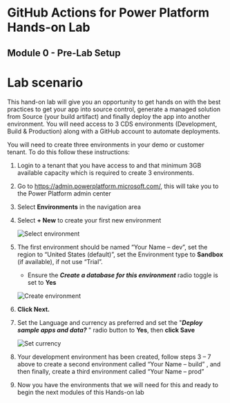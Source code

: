# GitHub Actions for Power Platform Hands-on Lab

## Module 0 - Pre-Lab Setup

# Lab scenario

This hand-on lab will give you an opportunity to get hands on with the best practices to get your app into source control, generate a managed solution from Source (your build artifact) and finally deploy the app into another environment.  You will need access to 3 CDS environments (Development, Build & Production) along with a GitHub account to automate deployments.

You will need to create three environments in your demo or customer tenant.  To do this follow these instructions:

1. Login to a tenant that you have access to and that minimum 3GB available capacity which is required to create 3 environments.

2. Go to <https://admin.powerplatform.microsoft.com/>, this will take you to the Power Platform admin center

3. Select **Environments** in the navigation area

4. Select **+ New** to create your first new environment

    ![Select environment](media/gh-lab-0.30-0.40.png "Select environment and click New")

5. The first environment should be named “Your Name – dev”, set the region to “United States (default)”, set the Environment type to **Sandbox** (if available), if not use “Trial”.

    - Ensure the ***Create a database for this environment*** radio toggle is set to **Yes**

    ![Create environment](media/gh-lab-0.50.png "Create environment")

6. **Click Next.**

7. Set the Language and currency as preferred and set the "***Deploy sample apps and data?*** " radio button to **Yes**, then **click Save**

    ![Set currency](media/gh-lab-0.70.png "Set currency")

8. Your development environment has been created, follow steps 3 – 7 above to create a second environment called “Your Name – build” , and then finally, create a third environment called “Your Name – prod”

9. Now you have the environments that we will need for this and ready to begin the next modules of this Hands-on lab
